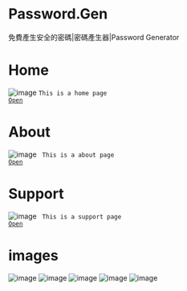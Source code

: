 # Password.Gen
免費產生安全的密碼|密碼產生器|Password Generator
# Home
![image](https://erichsia7.github.io/password.gen/image/m/mp06SU8app0TDzQN4WFmHAqzzEAOHYhb.jpeg)
<code>This is a home page
<a href="https://erichsia7.github.io/password.gen">Open</a>
</code>
# About
![image](https://erichsia7.github.io/password.gen/image/m/wvsdWXjRPpc3hioezpnYg2NNaBLLhXXc.jpeg)
<code>
This is a about page
<a href="https://erichsia7.github.io/password.gen/about/">Open</a>
</code>
# Support
![image](https://erichsia7.github.io/password.gen/image/m/lHaHGIRqi0z2wLchpHNFmixkYqG42RWB.jpeg)
<code>
This is a support page
<a href="https://erichsia7.github.io/password.gen/about/support_center/">Open</a>
</code>
# images
 ![image](https://erichsia7.github.io/password.gen/image/iphone_img_5/1.jpg) 
 ![image](https://erichsia7.github.io/password.gen/image/iphone_img_5/2.jpg) 
![image](https://erichsia7.github.io/password.gen/image/iphone_img_5/3.jpg)
![image](https://erichsia7.github.io/password.gen/image/iphone_img_5/4.jpg)
![image](https://erichsia7.github.io/password.gen/image/iphone_img_5/5.jpg)





